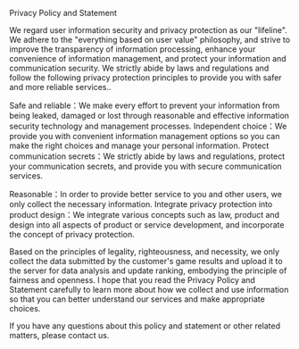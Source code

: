 Privacy Policy and Statement

We regard user information security and privacy protection as our "lifeline". We adhere to the "everything based on user value" philosophy, and strive to improve the transparency of information processing, enhance your convenience of information management, and protect your information and communication security. We strictly abide by laws and regulations and follow the following privacy protection principles to provide you with safer and more reliable services..

Safe and reliable：We make every effort to prevent your information from being leaked, damaged or lost through reasonable and effective information security technology and management processes.
Independent choice：We provide you with convenient information management options so you can make the right choices and manage your personal information.
Protect communication secrets：We strictly abide by laws and regulations, protect your communication secrets, and provide you with secure communication services.

Reasonable：In order to provide better service to you and other users, we only collect the necessary information.
Integrate privacy protection into product design：We integrate various concepts such as law, product and design into all aspects of product or service development, and incorporate the concept of privacy protection.

Based on the principles of legality, righteousness, and necessity, we only collect the data submitted by the customer's game results and upload it to the server for data analysis and update ranking, embodying the principle of fairness and openness. I hope that you read the Privacy Policy and Statement carefully to learn more about how we collect and use information so that you can better understand our services and make appropriate choices.

If you have any questions about this policy and statement or other related matters, please contact us.
